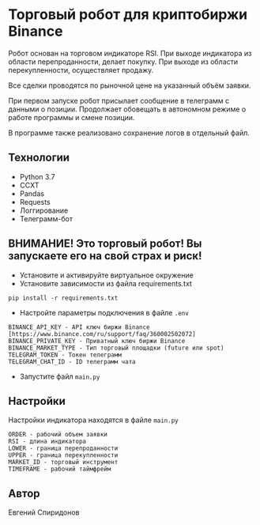 # Торговый робот для криптобиржи Binance

Робот основан на торговом индикаторе RSI. При выходе индикатора из области перепроданности, делает покупку. При выходе из области перекупленности, осуществляет продажу.

Все сделки проводятся по рыночной цене на указанный объём заявки.

При первом запуске робот присылает сообщение в телеграмм с данными о позиции. Продолжает обовещать в автономном режиме о работе программы и смене позиции.

В программе также реализовано сохранение логов в отдельный файл.

## Технологии

* Python 3.7
* CCXT
* Pandas
* Requests
* Логгирование
* Телеграмм-бот

## ВНИМАНИЕ! Это торговый робот! Вы запускаете его на свой страх и риск!

- Установите и активируйте виртуальное окружение
- Установите зависимости из файла requirements.txt
```
pip install -r requirements.txt
``` 
- Настройте параметры подключения в файле `.env`
```
BINANCE_API_KEY - API ключ биржи Binance [https://www.binance.com/ru/support/faq/360002502072]
BINANCE_PRIVATE_KEY - Приватный ключ биржи Binance
BINANCE_MARKET_TYPE - Тип торговый площадки (future или spot)
TELEGRAM_TOKEN - Токен телеграмм
TELEGRAM_CHAT_ID - ID телеграмм чата
``` 
- Запустите файл `main.py`

## Настройки

Настройки индикатора находятся в файле `main.py`
```
ORDER - рабочий объем заявки
RSI - длина индикатора
LOWER - граница перепроданности
UPPER - граница перекупленности
MARKET_ID - торговый инструмент
TIMEFRAME - рабочий таймфрейм
```

## Автор

Евгений Спиридонов
